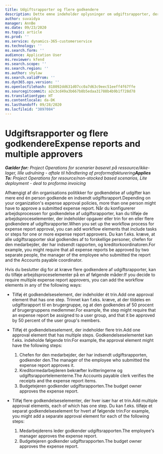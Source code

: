 ```yaml
---
title: Udgiftsrapporter og flere godkendere
description: Dette emne indeholder oplysninger om udgiftsrapporter, der kræver godkendelse af mere end én person.
author: suvaidya
manager: AnnBe
ms.date: 09/23/2020
ms.topic: article
ms.prod: ''
ms.service: dynamics-365-customerservice
ms.technology: ''
ms.search.form: ''
audience: Application User
ms.reviewer: kfend
ms.search.scope: ''
ms.search.region: ''
ms.author: shylaw
ms.search.validFrom: ''
ms.dyn365.ops.version: ''
ms.openlocfilehash: 818092dd631d07cc0a7d63c9eec51eeff4f67ffe
ms.sourcegitcommit: a2c3cd49a3b667b8b5edaa31788b4b9b1f728d78
ms.translationtype: HT
ms.contentlocale: da-DK
ms.lasthandoff: 09/28/2020
ms.locfileid: "3897084"
---
```

# <a name="expense-reports-and-multiple-approvers"></a><span data-ttu-id="89e6a-103">Udgiftsrapporter og flere godkendere</span><span class="sxs-lookup"><span data-stu-id="89e6a-103">Expense reports and multiple approvers</span></span>

<span data-ttu-id="89e6a-104">_**Gælder for:** Project Operations for scenarier baseret på ressource/ikke-lager, lille udrulning - aftale til håndtering af proformafakturering_</span><span class="sxs-lookup"><span data-stu-id="89e6a-104">_**Applies To:** Project Operations for resource/non-stocked based scenarios, Lite deployment - deal to proforma invoicing_</span></span>

<span data-ttu-id="89e6a-105">Afhængigt af din organisations politikker for godkendelse af udgifter kan mere end én person godkende en indsendt udgiftsrapport.</span><span class="sxs-lookup"><span data-stu-id="89e6a-105">Depending on your organization's expense approval policies, more than one person might have to approve a submitted expense report.</span></span> <span data-ttu-id="89e6a-106">Når du konfigurerer arbejdsprocessen for godkendelse af udgiftsrapporter, kan du tilføje de arbejdsproceselementer, der indeholder opgaver eller trin for en eller flere godkendere af udgiftsrapporter.</span><span class="sxs-lookup"><span data-stu-id="89e6a-106">When you set up the workflow process for expense report approval, you can add workflow elements that include tasks or steps for one or more expense report approvers.</span></span> <span data-ttu-id="89e6a-107">Du kan f.eks. kræve, at alle udgiftsrapporter skal godkendes af to forskellige personer, chefen for den medarbejder, der har indsendt rapporten, og kreditorkoordinatoren.</span><span class="sxs-lookup"><span data-stu-id="89e6a-107">For example, you might require that all expense reports be approved by two separate people, the manager of the employee who submitted the report and the Accounts payable coordinator.</span></span>

<span data-ttu-id="89e6a-108">Hvis du beslutter dig for at kræve flere godkendere af udgiftsrapporter, kan du tilføje arbejdsproceselementer på en af følgende måder:</span><span class="sxs-lookup"><span data-stu-id="89e6a-108">If you decide to require multiple expense report approvers, you can add the workflow elements in any of the following ways:</span></span>

- <span data-ttu-id="89e6a-109">Tilføj ét godkendelseselement, der indeholder ét trin.</span><span class="sxs-lookup"><span data-stu-id="89e6a-109">Add one approval element that has one step.</span></span> <span data-ttu-id="89e6a-110">Trinnet kan f.eks. kræve, at der tildeles en udgiftsrapport til en brugergruppe, og at den godkendes af 50 procent af brugergruppens medlemmer.</span><span class="sxs-lookup"><span data-stu-id="89e6a-110">For example, the step might require that an expense report be assigned to a user group, and that it be approved by 50 percent of the user group's members.</span></span>
- <span data-ttu-id="89e6a-111">Tilføj ét godkendelseselement, der indeholder flere trin.</span><span class="sxs-lookup"><span data-stu-id="89e6a-111">Add one approval element that has multiple steps.</span></span> <span data-ttu-id="89e6a-112">Godkendelseselementet kan f.eks. indeholde følgende trin:</span><span class="sxs-lookup"><span data-stu-id="89e6a-112">For example, the approval element might have the following steps:</span></span>

    1. <span data-ttu-id="89e6a-113">Chefen for den medarbejder, der har indsendt udgiftsrapporten, godkender den.</span><span class="sxs-lookup"><span data-stu-id="89e6a-113">The manager of the employee who submitted the expense report approves it.</span></span>
    2. <span data-ttu-id="89e6a-114">Kreditormedarbejderen bekræfter kvitteringerne og udgiftsrapportelementerne.</span><span class="sxs-lookup"><span data-stu-id="89e6a-114">The Accounts payable clerk verifies the receipts and the expense report items.</span></span>
    3. <span data-ttu-id="89e6a-115">Budgetejeren godkender udgiftsrapporten.</span><span class="sxs-lookup"><span data-stu-id="89e6a-115">The budget owner approves the expense report.</span></span>

- <span data-ttu-id="89e6a-116">Tilføj flere godkendelseselementer, der hver især har et trin.</span><span class="sxs-lookup"><span data-stu-id="89e6a-116">Add multiple approval elements, each of which has one step.</span></span> <span data-ttu-id="89e6a-117">Du kan f.eks. tilføje et separat godkendelseselement for hvert af følgende trin:</span><span class="sxs-lookup"><span data-stu-id="89e6a-117">For example, you might add a separate approval element for each of the following steps:</span></span>

    1. <span data-ttu-id="89e6a-118">Medarbejderens leder godkender udgiftsrapporten.</span><span class="sxs-lookup"><span data-stu-id="89e6a-118">The employee's manager approves the expense report.</span></span>
    2. <span data-ttu-id="89e6a-119">Budgetejeren godkender udgiftsrapporten.</span><span class="sxs-lookup"><span data-stu-id="89e6a-119">The budget owner approves the expense report.</span></span>
